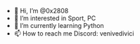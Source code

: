 - 👋 Hi, I’m @0x2808
- 👀 I’m interested in Sport, PC
- 🌱 I’m currently learning Python
- 📫 How to reach me Discord: venivedivici

<!---
0x2808/0x2808 is a ✨ special ✨ repository because its `README.md` (this file) appears on your GitHub profile.
You can click the Preview link to take a look at your changes.
--->
